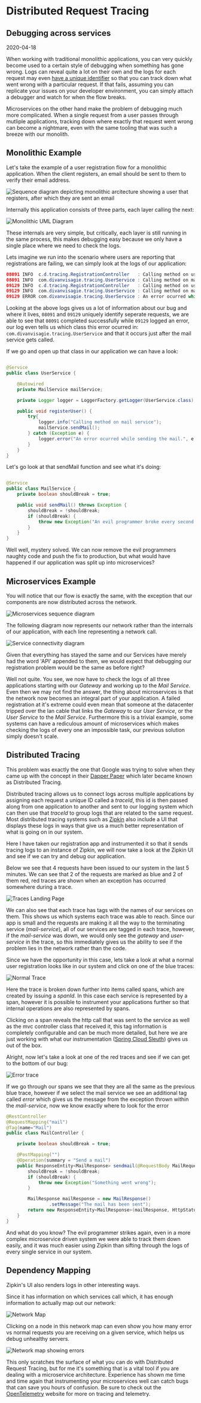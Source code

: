 <h1 class="title">Distributed Request Tracing</h1>
<h2 class="subtitle">Debugging across services</h2>
<span class="date">2020-04-18</span>


When working with traditional monolithic applications, you can very quickly become used to a certain style of debugging when something has gone wrong. Logs can reveal quite a lot on their own and the logs for each request may even [have a unique identifier](https://medium.com/@d.lopez.j/spring-boot-setting-a-unique-id-per-request-dd648efef2b) so that you can track down what went wrong with a particular request. If that fails, assuming you can replicate your issues on your developer environment, you can simply attach a debugger and watch for when the flow breaks.

Microservices on the other hand make the problem of debugging much more complicated. When a single request from a user passes through mutliple applications, tracking down where exactly that request went wrong can become a nightmare, even with the same tooling that was such a breeze with our monolith.

## Monolithic Example
Let's take the example of a user registration flow for a monolithic application. When the client registers, an email should be sent to them to verify their email address.

![Sequence diagram depicting monolithic arcitecture showing a user that registers, after which they are sent an email](monolith-diag.svg)

Internally this application consists of three parts, each layer calling the next:

![Monolithic UML Diagram](mono-uml.svg)



These internals are very simple, but critically, each layer is still running in the same process, this makes debugging easy because we only have a single place where we need to check the logs.

Lets imagine we run into the scenario where users are reporting that registrations are failing, we can simply look at the logs of our application:

```java
08091 INFO  c.d.tracing.RegistrationController   : Calling method on user service
08091 INFO  com.divanvisagie.tracing.UserService : Calling method on mail service
09129 INFO  c.d.tracing.RegistrationController   : Calling method on user service
09129 INFO  com.divanvisagie.tracing.UserService : Calling method on mail service
09129 ERROR com.divanvisagie.tracing.UserService : An error ocurred while sending the mail.
```

Looking at the above logs gives us a lot of information about our bug and where it lives, `08091` and `09129` uniquely identify seperate requests, we are able to see that `08091` completed successfully while `09129` logged an error, our log even tells us which class this error ocurred in: `com.divanvisagie.tracing.UserService` and that it occurs just after the mail service gets called.

If we go and open up that class in our application we can have a look:

```java

@Service
public class UserService {

    @Autowired
    private MailService mailService;

    private Logger logger = LoggerFactory.getLogger(UserService.class);

    public void registerUser() {
        try{
            logger.info("Calling method on mail service");
            mailService.sendMail();
        } catch (Exception e) {
            logger.error("An error ocurred while sending the mail.", e.getMessage());
        }
    }
}
```

Let's go look at that sendMail function and see what it's doing:

```java

@Service
public class MailService {
    private boolean shouldBreak = true;

    public void sendMail() throws Exception {
        shouldBreak = !shouldBreak;
        if (shouldBreak) {
            throw new Exception("An evil programmer broke every second request");
        }
    }
}
```

Well well, mystery solved. We can now remove the evil programmers naughty code and push the fix to production, but what would have happened if our application was split up into microservices?

## Microservices Example

You will notice that our flow is exactly the same, with the exception that our components are now distributed across the network.

![Microservices sequence diagram](micro-diag.svg)

The following diagram now represents our network rather than the internals of our application, with each line representing a network call.

![Service connectivity diagram](uml.svg)

Given that everything has stayed the same and our Services have merely had the word 'API' appended to them, we would expect that debugging our registration problem would be the same as before right?

Well not quite. You see, we now have to check the logs of all three applications starting with our *Gateway* and working up to the *Mail Service*. Even then we may not find the answer, the thing about microservices is that the network now becomes an integral part of your application. A failed registration at it's extreme could even mean that someone at the datacenter tripped over the lan cable that links the *Gateway* to our *User Service*, or the *User Service* to the *Mail Service*. Furthermore this is a trivial example, some systems can have a rediculous amount of microservices which makes checking the logs of every one an impossible task, our previous solution simply doesn't scale.

## Distributed Tracing

This problem was exactly the one that Google was trying to solve when they came up with the concept in their [Dapper Paper](https://research.google/pubs/pub36356/) which later became known as Distributed Tracing.

Distributed tracing allows us to connect logs across multiple applications by assigning each request a unique ID called a *traceId*, this id is then passed along from one application to another and sent to our logging system which can then use that *traceId* to group logs that are related to the same request. Most distributed tracing systems such as [Zipkin](https://zipkin.io/) also include a UI that displays these logs in ways that give us a much better representation of what is going on in our system.

Here I have taken our registration app and instrumented it so that it sends tracing logs to an instance of Zipkin, we will now take a look at the Zipkin UI and see if we can try and debug our application.

Below we see that 4 requests have been issued to our system in the last 5 minutes. We can see that 2 of the requests are marked as blue and 2 of them red, red traces are shown when an exception has occurred somewhere during a trace.

![Traces Landing Page](traces.png)

We can also see that each trace has tags with the names of our services on them. This shows us which systems each trace was able to reach. Since our app is small and the requests are making it all the way to the terminating service (*mail-service*), all of our services are tagged in each trace, however, if the *mail-service* was down, we would only see the *gateway* and *user-service* in the trace, so this immediately gives us the ability to see if the problem lies in the network rather than the code.

Since we have the opportunity in this case, lets take a look at what a normal user registration looks like in our system and click on one of the blue traces:

![Normal Trace](single-trace.png)

Here the trace is broken down further into items called spans, which are created by issuing a *spanId*. In this case each service is represented by a span, however it is possible to instrument your applications further so that internal operations are also represented by spans.

Clicking on a span reveals the http call that was sent to the service as well as the mvc controller class that received it, this tag information is completely configurable and can be much more detailed, but here we are just working with what our instrumentation ([Spring Cloud Sleuth](https://spring.io/projects/spring-cloud-sleuth)) gives us out of the box.

Alright, now let's take a look at one of the red traces and see if we can get to the bottom of our bug:

![Error trace](error-trace.png)

If we go through our spans we see that they are all the same as the previous blue trace, however if we select the mail service we see an additional tag called *error* which gives us the message from the exception thrown within the *mail-service*, now we know exactly where to look for the error


```java
@RestController
@RequestMapping("mail")
@Tag(name="Mail")
public class MailController {

    private boolean shouldBreak = true;

    @PostMapping("")
    @Operation(summary = "Send a mail")
    public ResponseEntity<MailResponse> sendmail(@RequestBody MailRequest mailRequest) throws Exception {
        shouldBreak = !shouldBreak;
        if (shouldBreak) {
            throw new Exception("Something went wrong");
        }

        MailResponse mailResponse = new MailResponse()
                .setMessage("The mail has been sent");
        return new ResponseEntity<MailResponse>(mailResponse, HttpStatus.OK);
    }
}
```

And what do you know? The evil programmer strikes again, even in a more complex microservice driven system we were able to track them down easily, and it was much easier using Zipkin than sifting through the logs of every single service in our system.

## Dependency Mapping

Zipkin's UI also renders logs in other interesting ways.

Since it has information on which services call which, it has enough information to actually map out our network:

![Network Map](netmap.png)

Clicking on a node in this network map can even show you how many error vs normal requests you are receiving on a given service, which helps us debug unhealthy servers.

![Network map showing errors](netmap-errors.png)


This only scratches the surface of what you can do with Distributed Request Tracing, but for me it's something that is a vital tool if you are dealing with a microservice architecture. Experience has shown me time and time again that instrumenting your microservices well can catch bugs that can save you hours of confusion. Be sure to check out the [OpenTelemetry](https://opentelemetry.io/) website for more on tracing and telemetry.
